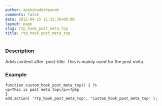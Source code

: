 ```yaml
---
author: apekshadeshpande
comments: false
date: 2012-04-25 11:35:39+00:00
layout: page
slug: rtp_hook_post_meta_top
title: rtp_hook_post_meta_top
---
```


### Description


Adds content after .post-title. This is mainly used for the post meta.


### Example



    
    function custom_hook_post_meta_top() { ?>
    <p>This is post meta top</p><?php
    }
    add_action( 'rtp_hook_post_meta_top', 'custom_hook_post_meta_top' );
